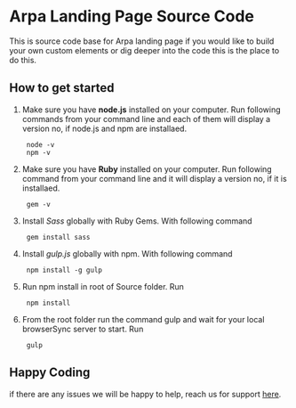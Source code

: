Arpa Landing Page Source Code
==========

This is source code base for Arpa landing page if you would like to build your own custom elements or dig deeper into the code this is the place to do this.

How to get started
-----

1. Make sure you have **node.js** installed on your computer. Run following commands from your command line and each of them will display a version no, if node.js and npm are installaed. 

        node -v
        npm -v

1. Make sure you have **Ruby** installed on your computer. Run following command from your command line and it will display a version no, if it is installaed. 
        
        gem -v

1. Install _Sass_ globally with Ruby Gems. With following command 
        
        gem install sass

1. Install _gulp.js_ globally with npm. With following command 

        npm install -g gulp

1. Run npm install in root of Source folder. Run 


        npm install

1. From the root folder run the command gulp and wait for your local browserSync server to start. Run 
        
        gulp

Happy Coding
-----

if there are any issues we will be happy to help, reach us for support 
[here](https://paperboat.ticksy.com/).
